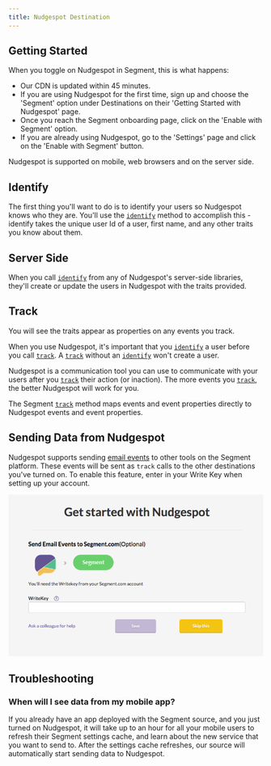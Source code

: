 ```yaml
---
title: Nudgespot Destination
---
```


## Getting Started

When you toggle on Nudgespot in Segment, this is what happens:

+ Our CDN is updated within 45 minutes.
+ If you are using Nudgespot for the first time, sign up and choose the 'Segment' option under Destinations on their 'Getting Started with Nudgespot' page.
+ Once you reach the Segment onboarding page, click on the 'Enable with Segment' option.
+ If you are already using Nudgespot, go to the 'Settings' page and click on the 'Enable with Segment' button.

Nudgespot is supported on mobile, web browsers and on the server side.

## Identify

The first thing you'll want to do is to identify your users so Nudgespot knows who they are. You'll use the [`identify`](/docs/connections/spec/identify/) method to accomplish this - identify takes the unique user Id of a user, first name, and any other traits you know about them.

## Server Side

When you call [`identify`](/docs/connections/spec/identify/) from any of Nudgespot's server-side libraries, they'll create or update the users in Nudgespot with the traits provided.

## Track

You will see the traits appear as properties on any events you track.

When you use Nudgespot, it's important that you [`identify`](/docs/connections/spec/identify/) a user before you call [`track`](/docs/connections/spec/track/). A [`track`](/docs/connections/spec/track/) without an [`identify`](/docs/connections/spec/identify/) won't create a user.

Nudgespot is a communication tool you can use to communicate with your users after you [`track`](/docs/connections/spec/track/) their action (or inaction). The more events you [`track`](/docs/connections/spec/track/), the better Nudgespot will work for you.

The Segment [`track`](/docs/connections/spec/track/) method maps events and event properties directly to Nudgespot events and event properties.


## Sending Data from Nudgespot

Nudgespot supports sending [email events](/docs/connections/spec/email/) to other tools on the Segment platform. These events will be sent as `track` calls to the other destinations you've turned on. To enable this feature, enter in your Write Key when setting up your account.

![Send email events from Nudgespot](images/h911sko8RG.png)

## Troubleshooting

### When will I see data from my mobile app?

If you already have an app deployed with the Segment source, and you just turned on Nudgespot, it will take up to an hour for all your mobile users to refresh their Segment settings cache, and learn about the new service that you want to send to. After the settings cache refreshes, our source will automatically start sending data to Nudgespot.
